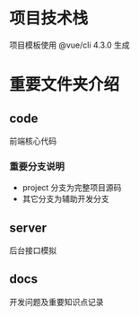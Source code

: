 # 项目技术栈

项目模板使用 @vue/cli 4.3.0 生成

# 重要文件夹介绍

## code 

前端核心代码

### 重要分支说明

+ project 分支为完整项目源码
+ 其它分支为辅助开发分支

## server 

后台接口模拟

## docs

开发问题及重要知识点记录

